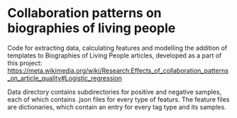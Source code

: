 # Collaboration patterns on biographies of living people

Code for extracting data, calculating features and modelling the addition of templates to Biographies of Living People articles, developed as a part of this project: https://meta.wikimedia.org/wiki/Research:Effects_of_collaboration_patterns_on_article_quality#Logistic_regression

Data directory contains subdirectories for positive and negative samples, each of which contains .json files for every type of featurs. The feature files are dictionaries, which contain an entry for every tag type and its samples.  


